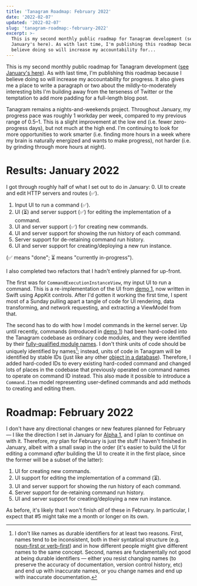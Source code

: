 ```yaml
---
title: 'Tanagram Roadmap: February 2022'
date: '2022-02-07'
updated: '2022-02-07'
slug: 'tanagram-roadmap:-february-2022'
excerpt: >-
  This is my second monthly public roadmap for Tanagram development (see
  January's here). As with last time, I'm publishing this roadmap because I
  believe doing so will increase my accountability for...
---
```



This is my second monthly public roadmap for Tanagram development ([see January's here](/posts/tanagram-roadmap:-january-2022)). As with last time, I'm publishing this roadmap because I believe doing so will increase my accountability for progress. It also gives me a place to write a paragraph or two about the mildly-to-moderately interesting bits I'm building away from the terseness of Twitter or the temptation to add more padding for a full-length blog post. 

Tanagram remains a nights-and-weekends project. Throughout January, my progress pace was roughly 1 workday per week, compared to my previous range of 0.5–1. This is a slight improvement at the low end (i.e. fewer zero-progress days), but not much at the high end. I'm continuing to look for more opportunities to work smarter (i.e. finding more hours in a week where my brain is naturally energized and wants to make progress), not harder (i.e. by grinding through more hours at night).

# Results: January 2022
I got through roughly half of what I set out to do in January:
0. UI to create and edit HTTP servers and routes (✅).
1. Input UI to run a command (✅).
2. UI (⏳) and server support (✅) for editing the implementation of a command.
3. UI and server support (✅) for creating new commands.
4. UI and server support for showing the run history of each command.
5. Server support for de-retaining command run history.
6. UI and server support for creating/deploying a new run instance.

(✅ means "done"; ⏳ means "currently in-progress").

I also completed two refactors that I hadn't entirely planned for up-front.

The first was for `CommandExecutionInstanceView`, my input UI to run a command. This is a re-implementation of the UI from [demo 1](/posts/tanagram-demo-1), now written in Swift using AppKit controls. After I'd gotten it working the first time, I spent most of a Sunday pulling apart a tangle of code for UI rendering, data transforming, and network requesting, and extracting a ViewModel from that.

The second has to do with how I model commands in the kernel server. Up until recently, commands (introduced in [demo 1](/posts/tanagram-demo-1)) had been hard-coded into the Tanagram codebase as ordinary code modules, and they were identified by their [fully-qualified module names](https://stackoverflow.com/a/49361467/472768). I don't think units of code should be uniquely identified by names[^1]; instead, units of code in Tanagram will be identified by stable IDs (just like any other [object in a database](https://feifan.blog/posts/tanagram-creating-a-database-based-codebase)). Therefore, I added hard-coded IDs to every existing hard-coded command and changed lots of places in the codebase that previously operated on command names to operate on command ID instead. This also made it possible to introduce a `Command.Item` model representing user-defined commands and add methods to creating and editing them.

# Roadmap: February 2022
I don't have any directional changes or new features planned for February — I like the direction I set in January for [Alpha 1](/posts/tanagram-roadmap:-january-2022), and I plan to continue on with it. Therefore, my plan for February is just the stuff I haven't finished in January, albeit with a small swap in the order (it's easier to build the UI for editing a command _after_ building the UI to create it in the first place, since the former will be a subset of the latter):

1. UI for creating new commands.
2. UI support for editing the implementation of a command (⏳).
3. UI and server support for showing the run history of each command.
4. Server support for de-retaining command run history.
5. UI and server support for creating/deploying a new run instance.

As before, it's likely that I won't finish _all_ of these in February. In particular, I expect that #5 might take me a month or longer on its own.

[^1]: I don't like names as durable identifiers for at least two reasons. First, names tend to be inconsistent, both in their syntatical structure (e.g. [noun-first or verb-first](http://steve-yegge.blogspot.com/2006/03/execution-in-kingdom-of-nouns.html)) and in how different people might give different names to the same concept. Second, names are fundamentally not good at being durable identifiers — either you resist changing names (to preserve the accuracy of documentation, version control history, etc) and end up with inaccurate names, or you change names and end up with inaccurate documentation.